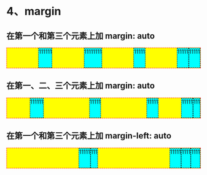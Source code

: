 # 4、margin

## 在第一个和第三个元素上加 margin: auto

<div class="container">
    <div class="item" style="margin:auto">111111</div>
    <div class="item">11111111</div>
    <div class="item" style="margin:auto">11111</div>
    <div class="item">11111</div>
    <div class="item">11111</div>
  </div>

## 在第一、二、三个元素上加 margin: auto

<div class="container">
    <div class="item" style="margin:auto">111111</div>
    <div class="item" style="margin:auto">11111</div>
    <div class="item" style="margin:auto">11111</div>
    <div class="item">11111</div>
    <div class="item">111</div>
  </div>

## 在第一个和第三个元素上加 margin-left: auto

<div class="container">
    <div class="item" style="margin-left:auto">11111</div>
    <div class="item">111</div>
    <div class="item" style="margin-left:auto">11111</div>
    <div class="item">1111</div>
    <div class="item">1111</div>
  </div>

<style scoped>
.item {
  border: 1px dashed;
  background: cyan;
  height: 50px;
}
.container {
  display: flex;
  border: 1px dashed red;
  background: yellow;
  width: 100%;
}
</style>
